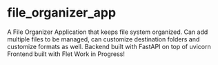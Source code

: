 # file_organizer_app
A File Organizer Application that keeps file system organized.  Can add multiple files to be managed, can customize destination folders and customize formats as well. 
Backend built with FastAPI on top of uvicorn
Frontend built with Flet
Work in Progress! 
